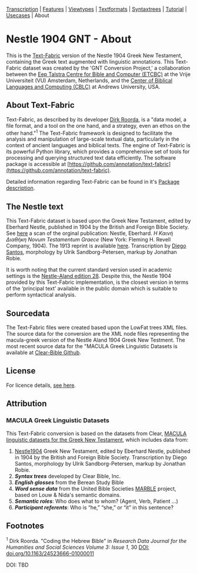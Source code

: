 <a name="start"></a>
<div class="hidden-content">
<a href="transcription.md">Transcription</a> | <a href="features/README.md#start">Features</a> | <a href="viewtypes.md#start">Viewtypes</a> | <a href="textformats.md#start">Textformats</a> |  <a href="syntaxtrees.md#start">Syntaxtrees</a> | <a href="../tutorial/README.md#start">Tutorial</a> | <a href="../usecases/README.md#start">Usecases</a> | About
</div>

# Nestle 1904 GNT - About

This is the [Text-Fabric](https://annotation.github.io/text-fabric/tf/) version of the Nestle 1904 Greek New Testament, containing the Greek text augmented with linguistic annotations. This Text-Fabric dataset was created by the 'GNT Conversion Project,' a collaboration between the [Eep Talstra Centre for Bible and Computer (ETCBC)](https://github.com/ETCBC/) at the Vrije Universiteit (VU) Amsterdam, Netherlands, and the [Center of Biblical Languages and Computing (CBLC)](https://github.com/CenterBLC/) at Andrews University, USA.

## About Text-Fabric


Text-Fabric, as described by its developer [Dirk Roorda](https://github.com/dirkroorda), is a "data model, a file format, and a tool on the one hand, and a strategy, even an ethos on the other hand."<sup>1</sup> The Text-Fabric framework is designed to facilitate the analysis and manipulation of large-scale textual data, particularly in the context of ancient languages and biblical texts. The engine of Text-Fabric is its powerful Python library, which provides a comprehensive set of tools for processing and querying structured text data efficiently. The software package is accessible at [https://github.com/annotation/text-fabric](https://github.com/annotation/text-fabric).

Detailed information regarding Text-Fabric can be found in it's [Package description](https://annotation.github.io/text-fabric/tf/index.html).

## The Nestle text

This Text-Fabric dataset is based upon the Greek New Testament, edited by Eberhard Nestle, published in 1904 by the British and Foreign Bible Society. See [here](https://archive.org/details/the-greek-new-testament-nestle-1904-us-edition/mode/2up) a scan of the orginal publication: Nestle, Eberhard. *Η Καινή Διαθήκη Novum Testamentum Graece* (New York: Fleming H. Revell Company, 1904).  The 1913 reprint is available [here](https://archive.org/details/hkainediathekete00lond/). Transcription by [Diego Santos](https://sites.google.com/site/nestle1904/home), morphology by Ulrik Sandborg-Petersen, markup by Jonathan Robie. 

It is worth noting that the current standard version used in academic settings is the [Nestle-Aland edition 28](https://www.academic-bible.com/en/online-bibles/novum-testamentum-graece-na-28/read-the-bible-text/). Despite this, the Nestle 1904 provided by this Text-Fabric implementation, is the closest version in terms of the ‘principal text’ available in the public domain which is suitable to perform syntactical analysis.

## Sourcedata

The Text-Fabric files were created based upon the LowFat trees XML files. The source data for the conversion are the XML node files representing the macula-greek version of the Nestle Aland 1904 Greek New Testment.  The most recent source data for the "MACULA Greek Linguistic Datasets is available at [Clear-Bible Github](https://github.com/Clear-Bible/macula-greek/tree/main/Nestle1904/lowfat).

## License

For licence details, [see here](../LICENSE).

## Attribution

### MACULA Greek Linguistic Datasets

This Text-Fabric conversion is based on the datasets from Clear, [MACULA linguistic datasets for the Greek New Testament](https://github.com/Clear-Bible/macula-greek/blob/main/README.md), which includes data from:

1. [Nestle1904](https://github.com/biblicalhumanities/Nestle1904) Greek New Testament, edited by Eberhard Nestle, published in 1904 by the British and Foreign Bible Society. Transcription by Diego Santos, morphology by Ulrik Sandborg-Petersen, markup by Jonathan Robie.
2.  **_Syntax trees_** developed by Clear Bible, Inc.
3. **_English glosses_** from the Berean Study Bible
4. **_Word sense data_** from the United Bible Societies [MARBLE](https://semanticdictionary.org/) project, based on Louw & Nida's semantic domains.
5. **_Semantic roles_**: Who does what to whom? (Agent, Verb, Patient …)
6. **_Participant referents_**: Who is “he,” “she,” or “it” in this sentence?

## Footnotes

<sup>1</sup> Dirk Roorda. "Coding the Hebrew Bible" in *Research Data Journal for the Humanities and Social Sciences Volume 3: Issue 1*, 30 [DOI: doi.org/10.1163/24523666-01000011](https://doi.org/10.1163/24523666-01000011)

DOI: TBD

